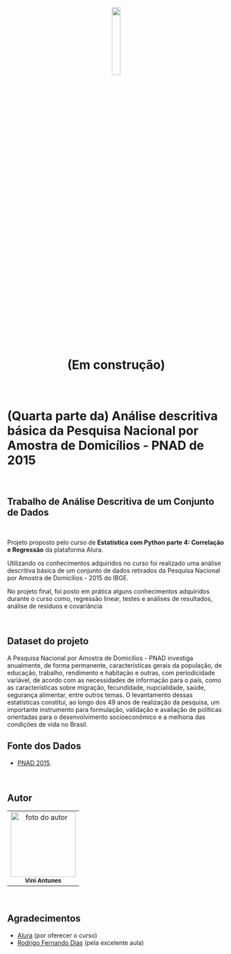 <h1 align="center">
  <img src="https://image.freepik.com/vetores-gratis/conjunto-de-engenheiros-de-construtores-de-trabalhadores-e-tecnico_1284-13127.jpg" float="center" width=20%/>
  <p align="center"><strong align="center">(Em construção)</strong></p>
</h1>
<br>

<h1> (Quarta parte da) Análise descritiva básica da Pesquisa Nacional por Amostra de Domicílios - PNAD de 2015 </h1>
<br>

<h2> Trabalho de Análise Descritiva de um Conjunto de Dados </h2>
<br>

<p>Projeto proposto pelo curso de <strong>Estatística com Python parte 4: Correlação e Regressão</strong> da plataforma Alura.</p>

<p>Utilizando os conhecimentos adquiridos no curso foi realizado uma análise descritiva básica de um conjunto de dados retirados da Pesquisa Nacional por Amostra de Domicílios - 2015 do IBGE.</p>

<p>No projeto final, foi posto em prática alguns conhecimentos adquiridos durante o curso como, regressão linear, testes e análises de resultados, análise de resíduos e covariância</p>
<br>

<h2> Dataset do projeto </h2>
A Pesquisa Nacional por Amostra de Domicílios - PNAD investiga anualmente, de forma permanente, características gerais da população, de educação, trabalho, rendimento e habitação e outras, com periodicidade variável, de acordo com as necessidades de informação para o país, como as características sobre migração, fecundidade, nupcialidade, saúde, segurança alimentar, entre outros temas. O levantamento dessas estatísticas constitui, ao longo dos 49 anos de realização da pesquisa, um importante instrumento para formulação, validação e avaliação de políticas orientadas para o desenvolvimento socioeconômico e a melhoria das condições de vida no Brasil.
<br>

<h2> Fonte dos Dados </h2>
<ul>
    <li><a href="https://ww2.ibge.gov.br/home/estatistica/populacao/trabalhoerendimento/pnad2015/microdados.shtm">PNAD 2015</a>.</li>
</ul>
<br>

<h2> Autor </h2>
<table>
  <tr>
    <td align="center"><a href="https://www.linkedin.com/in/vini-antunes/"><img src="https://avatars0.githubusercontent.com/u/57882903?s=460&u=caee8cc76060b036952e169feba0449f2d43519e&v=4" width="150px;" alt="foto do autor"/><br /><sub><b>Vini Antunes</b></sub></a><br /></td>
  <tr>
</table>
<br>

<h2> Agradecimentos </h2>
<ul>
  <li><a href="https://www.alura.com.br/">Alura</a> (por oferecer o curso)</li>
  <li><a href="https://www.linkedin.com/in/rodrigo-fernando-dias-118181120/">Rodrigo Fernando Dias</a> (pela excelente aula)</li>
</ul>
